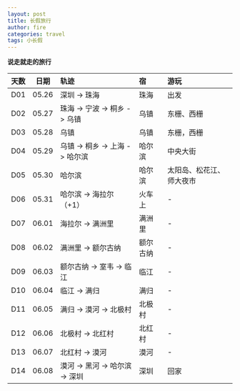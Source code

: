 ```yaml
---
layout: post
title: 长假旅行
author: fire
categories: travel 
tags: 小长假
---
```


**说走就走的旅行**

| 天数 | 日期 | 轨迹 | 宿 | 游玩 |
|:--- | :---: | :--- | :--- | :--- |
| D01 | 05.26 | 深圳 -> 珠海 | 珠海 | 出发 |
| D02 | 05.27 | 珠海 -> 宁波 -> 桐乡 -> 乌镇 | 乌镇 | 东栅、西栅 |
| D03 | 05.28 | 乌镇 | 乌镇 | 东栅，西栅 |
| D04 | 05.29 | 乌镇 -> 桐乡 -> 上海 -> 哈尔滨 | 哈尔滨 | 中央大街 |
| D05 | 05.30 | 哈尔滨 | 哈尔滨 | 太阳岛、松花江、师大夜市 |
| D06 | 05.31 | 哈尔滨 -> 海拉尔（+1） | 火车上 | - |
| D07 | 06.01 | 海拉尔 -> 满洲里 | 满洲里 | - |
| D08 | 06.02 | 满洲里 -> 额尔古纳 | 额尔古纳 | - |
| D09 | 06.03 | 额尔古纳 -> 室韦 -> 临江 | 临江 | - |
| D10 | 06.04 | 临江 -> 满归 | 满归 | - |
| D11 | 06.05 | 满归 -> 漠河 -> 北极村 | 北极村 | - |
| D12 | 06.06 | 北极村 -> 北红村 | 北红村 | - |
| D13 | 06.07 | 北红村 -> 漠河 | 漠河 | - |
| D14 | 06.08 | 漠河 -> 黑河 -> 哈尔滨 -> 深圳 | 深圳 | 回家 |
